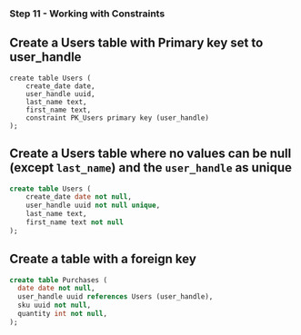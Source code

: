 ### Step 11 - Working with Constraints

## Create a Users table with Primary key set to user_handle
```
create table Users (
    create_date date,
    user_handle uuid,
    last_name text,
    first_name text,
    constraint PK_Users primary key (user_handle)
);
```

## Create a Users table where no values can be null (except `last_name`) and the `user_handle` as unique
```sql
create table Users (
    create_date date not null,
    user_handle uuid not null unique,
    last_name text,
    first_name text not null
);
```

## Create a table with a foreign key
```sql
create table Purchases (
  date date not null, 
  user_handle uuid references Users (user_handle),
  sku uuid not null,
  quantity int not null, 
); 
```
